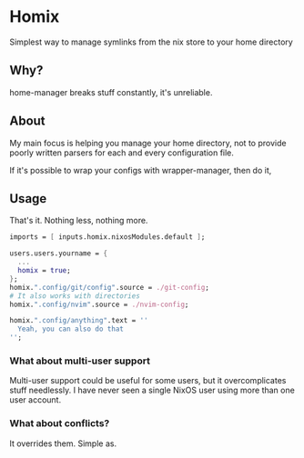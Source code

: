 # Homix

Simplest way to manage symlinks from the nix store to your home directory

## Why?

home-manager breaks stuff constantly, it's unreliable. 

## About

My main focus is helping you manage your home directory, not to provide poorly written parsers
for each and every configuration file.

If it's possible to wrap your configs with wrapper-manager, then do it,

## Usage

That's it. Nothing less, nothing more.

```nix
imports = [ inputs.homix.nixosModules.default ];

users.users.yourname = {
  ...
  homix = true;
};
homix.".config/git/config".source = ./git-config;
# It also works with directories
homix.".config/nvim".source = ./nvim-config;

homix.".config/anything".text = ''
  Yeah, you can also do that
'';
```

### What about multi-user support

Multi-user support could be useful for some users, but it overcomplicates stuff needlessly. I have never seen a single NixOS user using more than one user account.

### What about conflicts?

It overrides them. Simple as. 

